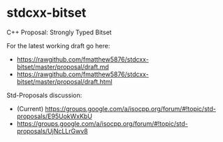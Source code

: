 stdcxx-bitset
=============

C++ Proposal: Strongly Typed Bitset

For the latest working draft go here:
* https://rawgithub.com/fmatthew5876/stdcxx-bitset/master/proposal/draft.md
* https://rawgithub.com/fmatthew5876/stdcxx-bitset/master/proposal/draft.html

Std-Proposals discussion:
* (Current) https://groups.google.com/a/isocpp.org/forum/#!topic/std-proposals/E95UokWxKbU
* https://groups.google.com/a/isocpp.org/forum/#!topic/std-proposals/UjNcLLrGwv8

